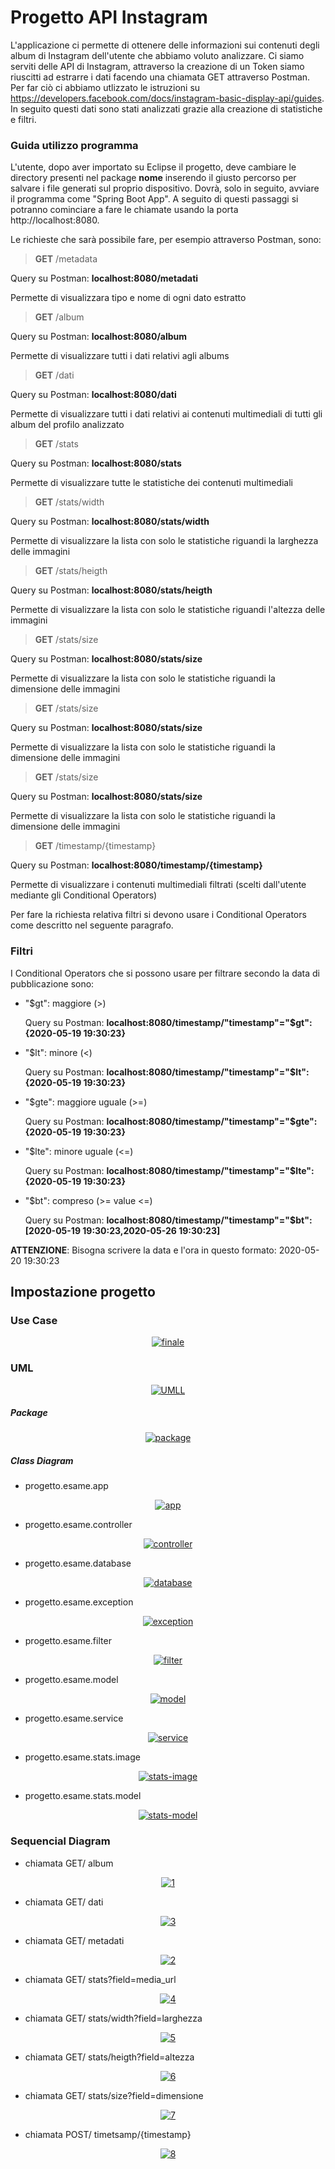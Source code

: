 # Progetto API Instagram
L'applicazione ci permette di ottenere delle informazioni sui contenuti degli album di Instagram dell'utente che abbiamo voluto analizzare. Ci siamo serviti delle API di Instagram, attraverso la creazione di un Token siamo riuscitti ad estrarre i dati facendo una chiamata GET attraverso Postman. Per far ciò ci abbiamo utlizzato le istruzioni su https://developers.facebook.com/docs/instagram-basic-display-api/guides. In seguito questi dati sono stati analizzati grazie alla creazione di statistiche e filtri.

### Guida utilizzo programma
L'utente, dopo aver importato su Eclipse il progetto, deve cambiare le directory presenti nel package **nome** inserendo il giusto percorso per salvare i file generati sul proprio dispositivo. Dovrà, solo in seguito, avviare il programma come "Spring Boot App". A seguito di questi passaggi si potranno cominciare a fare le chiamate usando la porta  http://localhost:8080.

Le richieste che sarà possibile fare, per esempio attraverso Postman, sono:

> **GET** /metadata

Query su Postman: **localhost:8080/metadati**

Permette di visualizzara tipo e nome di ogni dato estratto

> **GET** /album

Query su Postman: **localhost:8080/album**

Permette di visualizzare tutti i dati relativi agli albums

> **GET** /dati

Query su Postman: **localhost:8080/dati**

Permette di visualizzare tutti i dati relativi ai contenuti multimediali di tutti gli album del profilo analizzato

> **GET** /stats

Query su Postman: **localhost:8080/stats**

Permette di visualizzare tutte le statistiche dei contenuti multimediali

> **GET** /stats/width

Query su Postman: **localhost:8080/stats/width**

Permette di visualizzare la lista con solo le statistiche riguandi la larghezza delle immagini

> **GET** /stats/heigth

Query su Postman: **localhost:8080/stats/heigth**

Permette di visualizzare la lista con solo le statistiche riguandi l'altezza delle immagini

> **GET** /stats/size

Query su Postman: **localhost:8080/stats/size**

Permette di visualizzare la lista con solo le statistiche riguandi la dimensione delle immagini

> **GET** /stats/size

Query su Postman: **localhost:8080/stats/size**

Permette di visualizzare la lista con solo le statistiche riguandi la dimensione delle immagini

> **GET** /stats/size

Query su Postman: **localhost:8080/stats/size**

Permette di visualizzare la lista con solo le statistiche riguandi la dimensione delle immagini

> **GET** /timestamp/{timestamp}

Query su Postman: **localhost:8080/timestamp/{timestamp}**

Permette di visualizzare i contenuti multimediali filtrati (scelti dall'utente mediante gli Conditional Operators)

Per fare la richiesta relativa filtri si devono usare i Conditional Operators come descritto nel seguente paragrafo.

### Filtri
I Conditional Operators che si possono usare per filtrare secondo la data di pubblicazione sono:
- "$gt": maggiore (>)

  Query su Postman: **localhost:8080/timestamp/"timestamp"="$gt":{2020-05-19 19:30:23}**
- "$lt": minore (<)

  Query su Postman: **localhost:8080/timestamp/"timestamp"="$lt":{2020-05-19 19:30:23}**
- "$gte": maggiore uguale (>=)

  Query su Postman: **localhost:8080/timestamp/"timestamp"="$gte":{2020-05-19 19:30:23}**
- "$lte": minore uguale (<=)

  Query su Postman: **localhost:8080/timestamp/"timestamp"="$lte":{2020-05-19 19:30:23}**
- "$bt": compreso (>= value <=)

  Query su Postman: **localhost:8080/timestamp/"timestamp"="$bt":[2020-05-19 19:30:23,2020-05-26 19:30:23]**


**ATTENZIONE**: Bisogna scrivere la data e l'ora in questo formato: 2020-05-20 19:30:23

## Impostazione progetto ##

### Use Case
<p align="center">
<a href="https://ibb.co/3fH3QWR"><img src="https://i.ibb.co/YDGCw80/finale.png" alt="finale" border="0"></a>
</p>


### UML
<p align="center">
<a href="https://ibb.co/1ZpchTL"><img src="https://i.ibb.co/y0M2GqX/UMLL.png" alt="UMLL" border="0"></a>
</p>

##### Package
<p align="center">
<a href="https://ibb.co/ncKvRRp"><img src="https://i.ibb.co/1q45bbc/package.png" alt="package" border="0"></a>
</p>

##### Class Diagram
- progetto.esame.app

<p align="center">
<a href="https://imgbb.com/"><img src="https://i.ibb.co/Z608zqR/app.png" alt="app" border="0"></a>
</p>

- progetto.esame.controller

<p align="center">
<a href="https://imgbb.com/"><img src="https://i.ibb.co/k2SpSVz/controller.png" alt="controller" border="0"></a>
</p>

- progetto.esame.database

<p align="center">
<a href="https://imgbb.com/"><img src="https://i.ibb.co/fpHyHBr/database.png" alt="database" border="0"></a>
</p>

- progetto.esame.exception

<p align="center">
<a href="https://ibb.co/YQHXNh5"><img src="https://i.ibb.co/54bk1LQ/exception.png" alt="exception" border="0"></a>
</p>

- progetto.esame.filter

<p align="center">
<a href="https://imgbb.com/"><img src="https://i.ibb.co/QQMppM6/filter.png" alt="filter" border="0"></a>
</p>

- progetto.esame.model

<p align="center">
<a href="https://ibb.co/3zzfQ5h"><img src="https://i.ibb.co/ZmmH7RT/model.png" alt="model" border="0"></a>
</p>

- progetto.esame.service

<p align="center">
<a href="https://imgbb.com/"><img src="https://i.ibb.co/k1K480q/service.png" alt="service" border="0"></a>
</p>

- progetto.esame.stats.image

<p align="center">
<a href="https://imgbb.com/"><img src="https://i.ibb.co/1vnHHhr/stats-image.png" alt="stats-image" border="0"></a>
</p>

- progetto.esame.stats.model

<p align="center">
<a href="https://imgbb.com/"><img src="https://i.ibb.co/sFHV4BC/stats-model.png" alt="stats-model" border="0"></a>
</p>


### Sequencial Diagram

- chiamata GET/ album
<p align="center">
<a href="https://imgbb.com/"><img src="https://i.ibb.co/rGrjfJZ/1.png" alt="1" border="0"></a>
</p>

- chiamata GET/ dati
<p align="center">
<a href="https://imgbb.com/"><img src="https://i.ibb.co/hc24y2y/3.png" alt="3" border="0"></a>
</p>

- chiamata GET/ metadati
<p align="center">
<a href="https://imgbb.com/"><img src="https://i.ibb.co/Hzc5z4p/2.png" alt="2" border="0"></a>
</p>

- chiamata GET/ stats?field=media_url
<p align="center">
<a href="https://imgbb.com/"><img src="https://i.ibb.co/5cwBF9B/4.png" alt="4" border="0"></a>
</p>

- chiamata GET/ stats/width?field=larghezza
<p align="center">
<a href="https://imgbb.com/"><img src="https://i.ibb.co/71F3tdt/5.png" alt="5" border="0"></a>
</p>

- chiamata GET/ stats/heigth?field=altezza
<p align="center">
<a href="https://imgbb.com/"><img src="https://i.ibb.co/6rs1BQb/6.png" alt="6" border="0"></a>
</p>

- chiamata GET/ stats/size?field=dimensione
<p align="center">
<a href="https://imgbb.com/"><img src="https://i.ibb.co/6XFZfT9/7.png" alt="7" border="0"></a>
</p>

- chiamata POST/ timetsamp/{timestamp}
<p align="center">
<a href="https://ibb.co/1QnM0zK"><img src="https://i.ibb.co/xLsY2FG/8.png" alt="8" border="0"></a>
</p>


